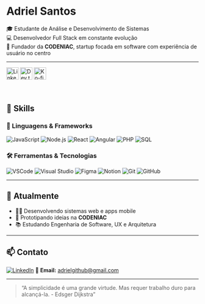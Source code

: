# Adriel Santos

🎓 Estudante de Análise e Desenvolvimento de Sistemas  
💻 Desenvolvedor Full Stack em constante evolução  
🚀 Fundador da **CODENIAC**, startup focada em software com experiência de usuário no centro

---

  <!-- Social icons section -->
<p align="left">
  <a href="https://www.linkedin.com/in/Adriel/"><img width="32px" alt="LinkedIn" title="LinkedIn" src="https://i.imgur.com/yRpa1dQ.png"/></a>
  <a href="(https://dev.to/adriel_code)"><img width="32px" alt="Dev.to" title="DenverCoder1 Dev.to" src="https://i.imgur.com/mVm29vK.png"></a>
  <a href="(https://ko-fi.com/adriel_code)"><img width="32px" alt="Ko-fi" title="Buy me a coffee" src="https://i.imgur.com/PpLeD3K.png"/></a>

</p>

<br/>


## 🧠 Skills

### 📌 Linguagens & Frameworks  
![JavaScript](https://img.shields.io/badge/-JavaScript-F7DF1E?style=flat&logo=javascript&logoColor=000)
![Node.js](https://img.shields.io/badge/-Node.js-339933?style=flat&logo=node.js&logoColor=fff)
![React](https://img.shields.io/badge/-React-61DAFB?style=flat&logo=react&logoColor=000)
![Angular](https://img.shields.io/badge/-Angular-DD0031?style=flat&logo=angular&logoColor=fff)
![PHP](https://img.shields.io/badge/-PHP-777BB4?style=flat&logo=php&logoColor=fff)
![SQL](https://img.shields.io/badge/-SQL-4479A1?style=flat&logo=mysql&logoColor=fff)

### 🛠️ Ferramentas & Tecnologias  
![VSCode](https://img.shields.io/badge/-VSCode-007ACC?style=flat&logo=visual-studio-code&logoColor=fff)
![Visual Studio](https://img.shields.io/badge/-Visual%20Studio-5C2D91?style=flat&logo=visual-studio&logoColor=fff)
![Figma](https://img.shields.io/badge/-Figma-F24E1E?style=flat&logo=figma&logoColor=fff)
![Notion](https://img.shields.io/badge/-Notion-000000?style=flat&logo=notion&logoColor=fff)
![Git](https://img.shields.io/badge/-Git-F05032?style=flat&logo=git&logoColor=fff)
![GitHub](https://img.shields.io/badge/-GitHub-181717?style=flat&logo=github&logoColor=fff)

---

## 💼 Atualmente

- 👨‍💻 Desenvolvendo sistemas web e apps mobile  
- 🧪 Prototipando ideias na **CODENIAC**  
- 📚 Estudando Engenharia de Software, UX e Arquitetura  

---

## 📫 Contato

[![LinkedIn](https://img.shields.io/badge/-LinkedIn-0A66C2?style=flat&logo=linkedin&logoColor=fff)](https://www.linkedin.com/in/seulink)
📩 **Email:** adrielgithub@gmail.com

---

> “A simplicidade é uma grande virtude. Mas requer trabalho duro para alcançá-la. - Edsger Dijkstra”
